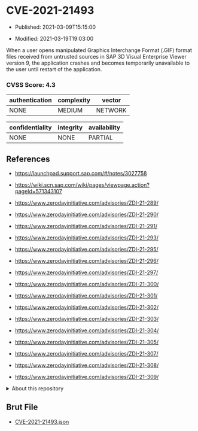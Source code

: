# CVE-2021-21493

- Published: 2021-03-09T15:15:00

- Modified: 2021-03-19T19:03:00

When a user opens manipulated Graphics Interchange Format (.GIF) format files received from untrusted sources in SAP 3D Visual Enterprise Viewer version 9, the application crashes and becomes temporarily unavailable to the user until restart of the application.

### CVSS Score: **4.3**

| authentication | complexity | vector |
| --- | --- | --- |
| NONE | MEDIUM | NETWORK |

| confidentiality | integrity | availability |
| --- | --- | --- |
| NONE | NONE | PARTIAL |

## References

* https://launchpad.support.sap.com/#/notes/3027758

* https://wiki.scn.sap.com/wiki/pages/viewpage.action?pageId=571343107

* https://www.zerodayinitiative.com/advisories/ZDI-21-289/

* https://www.zerodayinitiative.com/advisories/ZDI-21-290/

* https://www.zerodayinitiative.com/advisories/ZDI-21-291/

* https://www.zerodayinitiative.com/advisories/ZDI-21-293/

* https://www.zerodayinitiative.com/advisories/ZDI-21-295/

* https://www.zerodayinitiative.com/advisories/ZDI-21-296/

* https://www.zerodayinitiative.com/advisories/ZDI-21-297/

* https://www.zerodayinitiative.com/advisories/ZDI-21-300/

* https://www.zerodayinitiative.com/advisories/ZDI-21-301/

* https://www.zerodayinitiative.com/advisories/ZDI-21-302/

* https://www.zerodayinitiative.com/advisories/ZDI-21-303/

* https://www.zerodayinitiative.com/advisories/ZDI-21-304/

* https://www.zerodayinitiative.com/advisories/ZDI-21-305/

* https://www.zerodayinitiative.com/advisories/ZDI-21-307/

* https://www.zerodayinitiative.com/advisories/ZDI-21-308/

* https://www.zerodayinitiative.com/advisories/ZDI-21-309/

<details>
<summary>About this repository</summary> 

  This repository is part of the project [Live Hack CVE](https://github.com/Live-Hack-CVE). Main website can be found [www.live-hack.org](https://www.live-hack.org) 
  
  Made by [Sn0wAlice](https://github.com/Sn0wAlice) for the people that care about security and need to have a feed of the latest CVEs. Hope you enjoy it, don't forget to star the repo and follow me on [Twitter](https://twitter.com/Sn0wAlice) and [Github](https://github.com/Sn0wAlice). And that is my [personnal website](https://www.alice-snow.me/)

  - [Home Page](https://github.com/Live-Hack-CVE)
  - [Framework](https://github.com/Live-Hack-CVE/cve-framework)
  - [CVE database](https://github.com/Live-Hack-CVE/full_database)
  - [Changelog](https://github.com/Live-Hack-CVE/Changelog)
</details>

## Brut File

* [CVE-2021-21493.json](https://raw.githubusercontent.com/Live-Hack-CVE/full_database/main/cves/2021/CVE-2021-21493.json)

